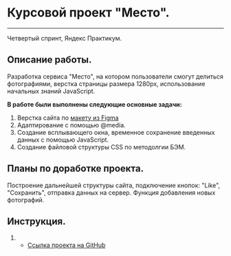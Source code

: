
# Курсовой проект **"Место".**
------------------------------------------
Четвертый спринт, Яндекс Практикум.

## Описание работы.
Разработка сервиса "Место", на котором пользователи смогут делиться фотографиями, верстка страницы размера 1280px, использование начальных знаний JavaScript. 

__В работе были выполнены следующие основные задачи:__
1. Верстка сайта по [макету из Figma](https://www.figma.com/file/2cn9N9jSkmxD84oJik7xL7/JavaScript.-Sprint-4?node-id=0%3A1)
2. Адаптирование с помощью @media.
3. Создание всплывающего окна, временное сохранение введенных данных с помощью JavaScript.
4. Создание файловой структуры CSS по методолгии БЭМ.

## Планы по доработке проекта.

Построение дальнейшей структуры сайта, подключение кнопок: "Like", "Сохранить", отправка данных на сервер. Функция добавления новых фотографий.
 
## Инструкция.
1. * [Ссылка проекта на GitHub](https://lomeshyza.github.io/Mesto/)
